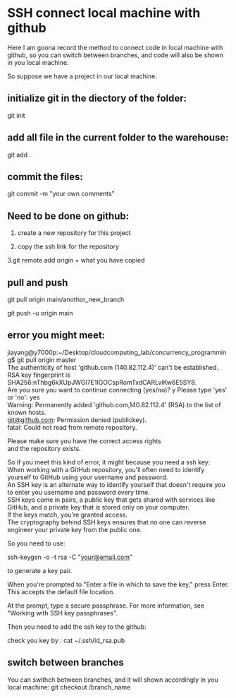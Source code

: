 # SSH connect local machine with github

Here I am goona record the method to connect code in local machine with github, so you can switch between branches, and code will also be shown in you local machine.


So suppose we have a project in our local machine.

## initialize git in the diectory of the folder:

git init

## add all file in the current folder to the warehouse:

git add .

## commit the files:

git commit -m "your own comments"

## Need to be done on github:

1. create a new repository for this project

2. copy the ssh link for the repository

3.git remote add origin + what you have copied

## pull and push

git pull origin main/anothor_new_branch

git push -u origin main



## error you might meet:

jiayang@y7000p:~/Desktop/cloudcomputing_lab/concurrency_programming$ git pull origin master  
The authenticity of host 'github.com (140.82.112.4)' can't be established.  
RSA key fingerprint is SHA256:nThbg6kXUpJWGl7E1IGOCspRomTxdCARLviKw6E5SY8.  
Are you sure you want to continue connecting (yes/no)? y
Please type 'yes' or 'no': yes  
Warning: Permanently added 'github.com,140.82.112.4' (RSA) to the list of known hosts.  
git@github.com: Permission denied (publickey).  
fatal: Could not read from remote repository.  
  
Please make sure you have the correct access rights  
and the repository exists.  

So if you meet this kind of error, it might because you need a ssh key:  
When working with a GitHub repository, you'll often need to identify yourself to GitHub using your username and password.   
An SSH key is an alternate way to identify yourself that doesn't require you to enter you username and password every time.  
SSH keys come in pairs, a public key that gets shared with services like GitHub, and a private key that is stored only on your computer.   
If the keys match, you're granted access.  
The cryptography behind SSH keys ensures that no one can reverse engineer your private key from the public one.  

So you need to use: 

ssh-keygen -o -t rsa -C "your@email.com"

to generate a key pair.  

When you're prompted to "Enter a file in which to save the key," press Enter. This accepts the default file location.  

At the prompt, type a secure passphrase. For more information, see "Working with SSH key passphrases".  

Then you need to add the ssh key to the github:  

check you key by : cat ~/.ssh/id_rsa.pub  


## switch between branches
You can swithch between branches, and it will shown accordingly in you local machine:
git checkout /branch_name



